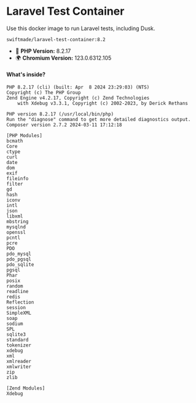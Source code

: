 # Laravel Test Container

Use this docker image to run Laravel tests, including Dusk.

```
swiftmade/laravel-test-container:8.2
```

- 🐘 **PHP Version:** 8.2.17
- 🌍 **Chromium Version:** 123.0.6312.105

#### What's inside?

```
PHP 8.2.17 (cli) (built: Apr  8 2024 23:29:03) (NTS)
Copyright (c) The PHP Group
Zend Engine v4.2.17, Copyright (c) Zend Technologies
    with Xdebug v3.3.1, Copyright (c) 2002-2023, by Derick Rethans

PHP version 8.2.17 (/usr/local/bin/php)
Run the "diagnose" command to get more detailed diagnostics output.
Composer version 2.7.2 2024-03-11 17:12:18

[PHP Modules]
bcmath
Core
ctype
curl
date
dom
exif
fileinfo
filter
gd
hash
iconv
intl
json
libxml
mbstring
mysqlnd
openssl
pcntl
pcre
PDO
pdo_mysql
pdo_pgsql
pdo_sqlite
pgsql
Phar
posix
random
readline
redis
Reflection
session
SimpleXML
soap
sodium
SPL
sqlite3
standard
tokenizer
xdebug
xml
xmlreader
xmlwriter
zip
zlib

[Zend Modules]
Xdebug
```
